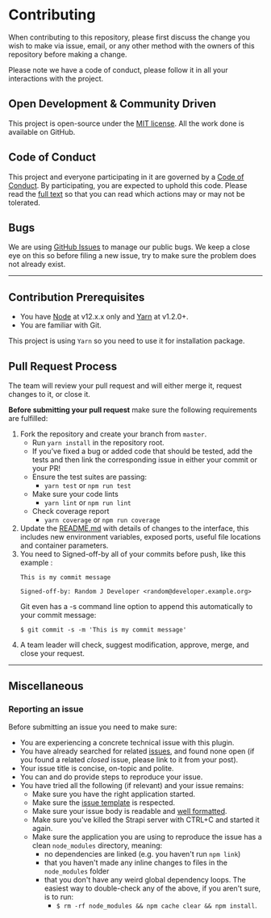 # Contributing

When contributing to this repository, please first discuss the change you wish to make via issue,
email, or any other method with the owners of this repository before making a change.

Please note we have a code of conduct, please follow it in all your interactions with the project.

## Open Development & Community Driven

This project is open-source under the [MIT license](LICENSE). All the work done is available on GitHub.

## Code of Conduct

This project and everyone participating in it are governed by a [Code of Conduct](CODE_OF_CONDUCT.md). By participating, you are expected to uphold this code. Please read the [full text](CODE_OF_CONDUCT.md) so that you can read which actions may or may not be tolerated.

## Bugs

We are using [GitHub Issues](https://github.com/Lith/strapi-plugin-notification-expo/issues) to manage our public bugs. We keep a close eye on this so before filing a new issue, try to make sure the problem does not already exist.

---

## Contribution Prerequisites

* You have [Node](https://nodejs.org/en/) at v12.x.x only and [Yarn](https://yarnpkg.com/en/) at v1.2.0+.
* You are familiar with Git.

This project is using `Yarn` so you need to use it for installation package.

## Pull Request Process

The team will review your pull request and will either merge it, request changes to it, or close it.

**Before submitting your pull request** make sure the following requirements are fulfilled:

1. Fork the repository and create your branch from `master`.
    - Run `yarn install` in the repository root.
    - If you’ve fixed a bug or added code that should be tested, add the tests and then link the corresponding issue in either your commit or your PR!
    - Ensure the test suites are passing:
        - `yarn test` or `npm run test`
    - Make sure your code lints
        - `yarn lint` or `npm run lint`
    - Check coverage report
        - `yarn coverage` or `npm run coverage`
2. Update the [README.md](README.md) with details of changes to the interface, this includes new environment
   variables, exposed ports, useful file locations and container parameters.
3. You need to Signed-off-by all of your commits before push, like this example :
    ```shell script
    This is my commit message
    
    Signed-off-by: Random J Developer <random@developer.example.org>
    ```
   Git even has a -s command line option to append this automatically to your commit message:
   ```
   $ git commit -s -m 'This is my commit message'
   ```
4. A team leader will check, suggest modification, approve, merge, and close your request.

---

## Miscellaneous

### Reporting an issue

Before submitting an issue you need to make sure:

- You are experiencing a concrete technical issue with this plugin.
- You have already searched for related [issues](https://github.com/Lith/strapi-plugin-notification-expo/issues), and found none open (if you found a related _closed_ issue, please link to it from your post).
- Your issue title is concise, on-topic and polite.
- You can and do provide steps to reproduce your issue.
- You have tried all the following (if relevant) and your issue remains:
    - Make sure you have the right application started.
    - Make sure the [issue template](.github/ISSUE_TEMPLATE) is respected.
    - Make sure your issue body is readable and [well formatted](https://guides.github.com/features/mastering-markdown).
    - Make sure you've killed the Strapi server with CTRL+C and started it again.
    - Make sure the application you are using to reproduce the issue has a clean `node_modules` directory, meaning:
        - no dependencies are linked (e.g. you haven't run `npm link`)
        - that you haven't made any inline changes to files in the `node_modules` folder
        - that you don't have any weird global dependency loops. The easiest way to double-check any of the above, if you aren't sure, is to run:
            - `$ rm -rf node_modules && npm cache clear && npm install`.
    
